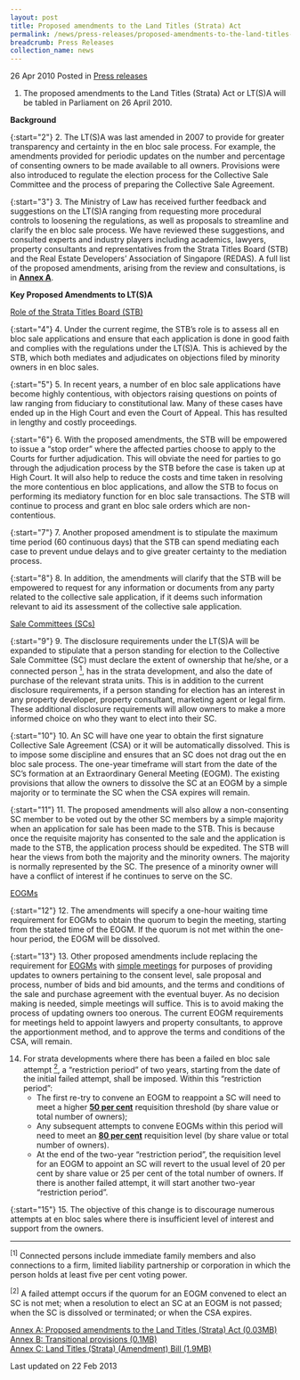 ```yaml
---
layout: post
title: Proposed amendments to the Land Titles (Strata) Act
permalink: /news/press-releases/proposed-amendments-to-the-land-titles-strata-act
breadcrumb: Press Releases
collection_name: news
---
```


26 Apr 2010 Posted in [Press releases](/news/press-releases)

1. The proposed amendments to the Land Titles (Strata) Act or LT(S)A will be tabled in Parliament on 26 April 2010.


**Background**


{:start="2"}
2. The LT(S)A was last amended in 2007 to provide for greater transparency and certainty in the en bloc sale process. For example, the amendments provided for periodic updates on the number and percentage of consenting owners to be made available to all owners. Provisions were also introduced to regulate the election process for the Collective Sale Committee and the process of preparing the Collective Sale Agreement.  


{:start="3"}
3. The Ministry of Law has received further feedback and suggestions on the LT(S)A ranging from requesting more procedural controls to loosening the regulations, as well as proposals to streamline and clarify the en bloc sale process.  We have reviewed these suggestions, and consulted experts and industry players including academics, lawyers, property consultants and representatives from the Strata Titles Board (STB) and the Real Estate Developers’ Association of Singapore (REDAS). A full list of the proposed amendments, arising from the review and consultations, is in **<u>Annex A</u>**. 


**Key Proposed Amendments to LT(S)A**

<u>Role of the Strata Titles Board (STB)</u>


{:start="4"}
4. Under the current regime, the STB’s role is to assess all en bloc sale applications and ensure that each application is done in good faith and complies with the regulations under the LT(S)A. This is achieved by the STB, which both mediates and adjudicates on objections filed by minority owners in en bloc sales.


{:start="5"}
5. In recent years, a number of en bloc sale applications have become highly contentious, with objectors raising questions on points of law ranging from fiduciary to constitutional law.  Many of these cases have ended up in the High Court and even the Court of Appeal.  This has resulted in lengthy and costly proceedings.


{:start="6"}
6. With the proposed amendments, the STB will be empowered to issue a “stop order” where the affected parties choose to apply to the Courts for further adjudication.  This will obviate the need for parties to go through the adjudication process by the STB before the case is taken up at High Court. It will also help to reduce the costs and time taken in resolving the more contentious en bloc applications, and allow the STB to focus on performing its mediatory function for en bloc sale transactions. The STB will continue to process and grant en bloc sale orders which are non-contentious.


{:start="7"}
7. Another proposed amendment is to stipulate the maximum time period (60 continuous days) that the STB can spend mediating each case to prevent undue delays and to give greater certainty to the mediation process.


{:start="8"}
8. In addition, the amendments will clarify that the STB will be empowered to request for any information or documents from any party related to the collective sale application, if it deems such information relevant to aid its assessment of the collective sale application.  

<u>Sale Committees (SCs)</u>


{:start="9"}
9. The disclosure requirements under the LT(S)A will be expanded to stipulate that a person standing for election to the Collective Sale Committee (SC) must declare the extent of ownership that he/she, or a connected person <a href="#connected"><sup>1</sup></a>, has in the strata development, and also the date of purchase of the relevant strata units. This is in addition to the current disclosure requirements, if a person standing for election has an interest in any property developer, property consultant, marketing agent or legal firm. These additional disclosure requirements will allow owners to make a more informed choice on who they want to elect into their SC. 


{:start="10"}
10. An SC will have one year to obtain the first signature Collective Sale Agreement (CSA) or it will be automatically dissolved.  This is to impose some discipline and ensures that an SC does not drag out the en bloc sale process.  The one-year timeframe will start from the date of the SC’s formation at an Extraordinary General Meeting (EOGM). The existing provisions that allow the owners to dissolve the SC at an EOGM by a simple majority or to terminate the SC when the CSA expires will remain. 


{:start="11"}
11. The proposed amendments will also allow a non-consenting SC member to be voted out by the other SC members by a simple majority when an application for sale has been made to the STB. This is because once the requisite majority has consented to the sale and the application is made to the STB, the application process should be expedited. The STB will hear the views from both the majority and the minority owners. The majority is normally represented by the SC. The presence of a minority owner will have a conflict of interest if he continues to serve on the SC.

<u>EOGMs</u>


{:start="12"}
12. The amendments will specify a one-hour waiting time requirement for EOGMs to obtain the quorum to begin the meeting, starting from the stated time of the EOGM. If the quorum is not met within the one-hour period, the EOGM will be dissolved.


{:start="13"}
13. Other proposed amendments include replacing the requirement for <u>EOGMs</u> with <u>simple meetings</u> for purposes of providing updates to owners pertaining to the consent level, sale proposal and process, number of bids and bid amounts, and the terms and conditions of the sale and purchase agreement with the eventual buyer. As no decision making is needed, simple meetings will suffice. This is to avoid making the process of updating owners too onerous. The current EOGM requirements for meetings held to appoint lawyers and property consultants, to approve the apportionment method, and to approve the terms and conditions of the CSA, will remain.


<ol start="14">
<li>For strata developments where there has been a failed en bloc sale attempt <a href="#attempt"><sup>2</sup></a>, a “restriction period” of two years, starting from the date of the initial failed attempt, shall be imposed. Within this “restriction period”:

<ul>
<li>The first re-try to convene an EOGM to reappoint a SC will need to meet a higher <strong><u>50 per cent</u></strong> requisition threshold (by share value or total number of owners); </li>

<li>Any subsequent attempts to convene EOGMs within this period will need to meet an <strong><u>80 per cent</u></strong> requisition level (by share value or total number of owners). </li>

<li>At the end of the two-year “restriction period”, the requisition level for an EOGM to appoint an SC will revert to the usual level of 20 per cent by share value or 25 per cent of the total number of owners.  If there is another failed attempt, it will start another two-year “restriction period”. </li>
</ul>
</li>
</ol>


{:start="15"}
15. The objective of this change is to discourage numerous attempts at en bloc sales where there is insufficient level of interest and support from the owners.

---

<p id="connected"><sup>[1]</sup> Connected persons include immediate family members and also connections to a firm, limited liability partnership or corporation in which the person holds at least five per cent voting power.</p>
<p id="attempt"><sup>[2]</sup> A failed attempt occurs if the quorum for an EOGM convened to elect an SC is not met; when a resolution to elect an SC at an EOGM is not passed; when the SC is dissolved or terminated; or when the CSA expires. </p>

[Annex A: Proposed amendments to the Land Titles (Strata) Act (0.03MB)](/files/news/press-releases/2010/04/linkclick10fa.pdf)  
[Annex B: Transitional provisions (0.1MB)](/files/news/press-releases/2010/04/linkclick19a9.pdf)  
[Annex C: Land Titles (Strata) (Amendment) Bill (1.9MB)](/files/news/press-releases/2010/04/linkclick82be.pdf)  


<p class="right-side-updated">Last updated on 22 Feb 2013</p>


